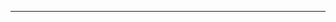 <!--
CO_OP_TRANSLATOR_METADATA:
{
  "original_hash": "661bbc8e2592ebbb96aa84b1462f5755",
  "translation_date": "2025-08-28T20:19:30+00:00",
  "source_file": "03-CoreGenerativeAITechniques/README.md",
  "language_code": "hr"
}
-->


---

